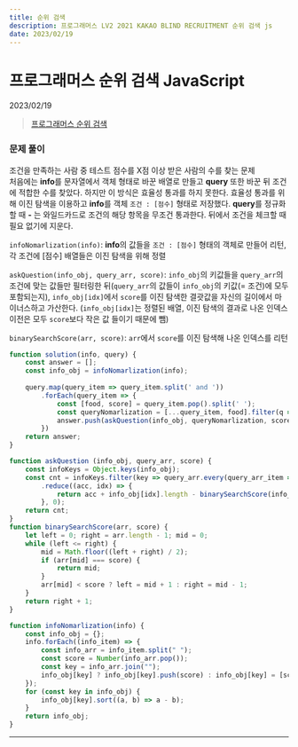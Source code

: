 ```yaml
---
title: 순위 검색
description: 프로그래머스 LV2 2021 KAKAO BLIND RECRUITMENT 순위 검색 js 
date: 2023/02/19
---
```


# 프로그래머스 순위 검색 JavaScript
<div class="flex justify-end text-sm">2023/02/19</div>

> <a href="https://school.programmers.co.kr/learn/courses/30/lessons/72412" target="_blank" class="font-bold">프로그래머스 순위 검색</a>

### 문제 풀이
조건을 만족하는 사람 중 테스트 점수를 X점 이상 받은 사람의 수를 찾는 문제  
처음에는 **info**를 문자열에서 객체 형태로 바꾼 배열로 만들고 **query** 또한 바꾼 뒤 조건에 적합한 수를 찾았다. 하지만 이 방식은 효율성 통과를 하지 못한다. 효율성 통과를 위해 이진 탐색을 이용하고 **info**를 객체 `조건 : [점수]` 형태로 저장했다.  **query**를 정규화할 때 **-** 는 와일드카드로 조건의 해당 항목을 무조건 통과한다. 뒤에서 조건을 체크할 때 필요 없기에 지운다.

`infoNomarlization(info)`: **info**의 값들을 `조건 : [점수]` 형태의 객체로 만들어 리턴, 각 조건에 \[점수] 배열들은 이진 탐색을 위해 정렬  

`askQuestion(info_obj, query_arr, score)`: `info_obj`의 키값들을 `query_arr`의 조건에 맞는 값들만 필터링한 뒤(`query_arr`의 값들이 `info_obj`의 키값(= 조건)에 모두 포함되는지), 
`info_obj[idx]`에서 `score`를 이진 탐색한 결괏값을 자신의 길이에서 마이너스하고 가산한다. (`info_obj[idx]`는 정렬된 배열, 이진 탐색의 결과로 나온 인덱스 이전은 모두 `score`보다 작은 값 들이기 때문에 뺌)  

`binarySearchScore(arr, score)`: `arr`에서 `score`를 이진 탐색해 나온 인덱스를 리턴
```js
function solution(info, query) {
    const answer = [];
    const info_obj = infoNomarlization(info);
    
    query.map(query_item => query_item.split(' and '))
        .forEach(query_item => {
            const [food, score] = query_item.pop().split(' ');
            const queryNomarlization = [...query_item, food].filter(q => q !== '-');
            answer.push(askQuestion(info_obj, queryNomarlization, score));
        })
    return answer;
}

function askQuestion (info_obj, query_arr, score) {
    const infoKeys = Object.keys(info_obj);
    const cnt = infoKeys.filter(key => query_arr.every(query_arr_item => key.includes(query_arr_item)))
        .reduce((acc, idx) => {
            return acc + info_obj[idx].length - binarySearchScore(info_obj[idx], score);
        }, 0);
    return cnt;
}
function binarySearchScore(arr, score) {
    let left = 0; right = arr.length - 1; mid = 0;
    while (left <= right) {
        mid = Math.floor((left + right) / 2);
        if (arr[mid] === score) {
            return mid;
        }
        arr[mid] < score ? left = mid + 1 : right = mid - 1; 
    }
    return right + 1;
}

function infoNomarlization(info) {
    const info_obj = {};
    info.forEach((info_item) => {
        const info_arr = info_item.split(" ");
        const score = Number(info_arr.pop());
        const key = info_arr.join("");
        info_obj[key] ? info_obj[key].push(score) : info_obj[key] = [score];
    });
    for (const key in info_obj) {
        info_obj[key].sort((a, b) => a - b);
    }
    return info_obj; 
}
```

---